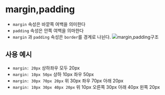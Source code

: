 # margin,padding

* `margin` 속성은 바깥쪽 여백을 의미한다
* `padding` 속성은 안쪽 여백을 의마한다
* `margin` 과 `padding` 속성은 `border`를 경계로 나뉜다.
![margin,padding구조](https://ofcourse.kr/images/attach/margin_padding.png)

## 사용 예시
* `margin: 20px` 상하좌우 모두 20px
* `margin: 10px 50px` 상하 10px 좌우 50px
* `margin: 30px 70px 20px` 위 30px 좌우 70px 아래 20px
* `margin: 10px 30px 40px 20px` 위 10px 오른쪽 30px 아래 40px 왼쪽 20px